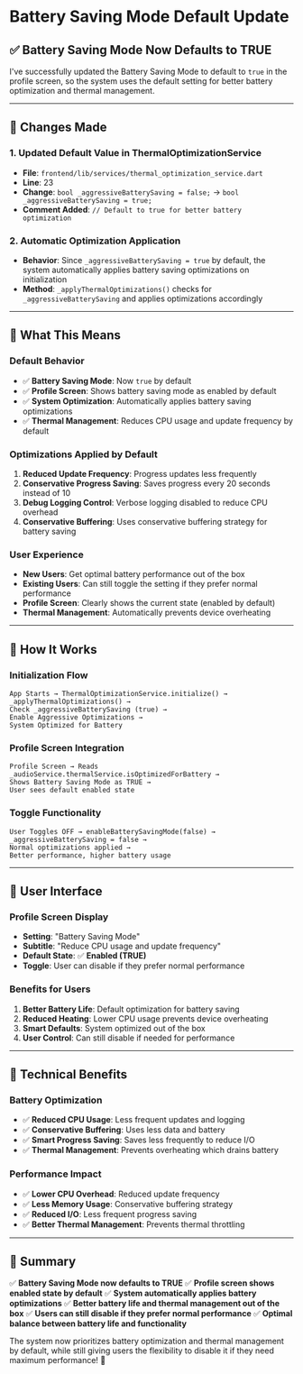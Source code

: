 # Battery Saving Mode Default Update

## ✅ **Battery Saving Mode Now Defaults to TRUE**

I've successfully updated the Battery Saving Mode to default to `true` in the profile screen, so the system uses the default setting for better battery optimization and thermal management.

---

## 🔧 **Changes Made**

### **1. Updated Default Value in ThermalOptimizationService**
- **File**: `frontend/lib/services/thermal_optimization_service.dart`
- **Line**: 23
- **Change**: `bool _aggressiveBatterySaving = false;` → `bool _aggressiveBatterySaving = true;`
- **Comment Added**: `// Default to true for better battery optimization`

### **2. Automatic Optimization Application**
- **Behavior**: Since `_aggressiveBatterySaving = true` by default, the system automatically applies battery saving optimizations on initialization
- **Method**: `_applyThermalOptimizations()` checks for `_aggressiveBatterySaving` and applies optimizations accordingly

---

## 🎯 **What This Means**

### **Default Behavior**
- ✅ **Battery Saving Mode**: Now `true` by default
- ✅ **Profile Screen**: Shows battery saving mode as enabled by default
- ✅ **System Optimization**: Automatically applies battery saving optimizations
- ✅ **Thermal Management**: Reduces CPU usage and update frequency by default

### **Optimizations Applied by Default**
1. **Reduced Update Frequency**: Progress updates less frequently
2. **Conservative Progress Saving**: Saves progress every 20 seconds instead of 10
3. **Debug Logging Control**: Verbose logging disabled to reduce CPU overhead
4. **Conservative Buffering**: Uses conservative buffering strategy for battery saving

### **User Experience**
- **New Users**: Get optimal battery performance out of the box
- **Existing Users**: Can still toggle the setting if they prefer normal performance
- **Profile Screen**: Clearly shows the current state (enabled by default)
- **Thermal Management**: Automatically prevents device overheating

---

## 🔄 **How It Works**

### **Initialization Flow**
```
App Starts → ThermalOptimizationService.initialize() → 
_applyThermalOptimizations() → 
Check _aggressiveBatterySaving (true) → 
Enable Aggressive Optimizations → 
System Optimized for Battery
```

### **Profile Screen Integration**
```
Profile Screen → Reads _audioService.thermalService.isOptimizedForBattery → 
Shows Battery Saving Mode as TRUE → 
User sees default enabled state
```

### **Toggle Functionality**
```
User Toggles OFF → enableBatterySavingMode(false) → 
_aggressiveBatterySaving = false → 
Normal optimizations applied → 
Better performance, higher battery usage
```

---

## 📱 **User Interface**

### **Profile Screen Display**
- **Setting**: "Battery Saving Mode"
- **Subtitle**: "Reduce CPU usage and update frequency"
- **Default State**: ✅ **Enabled (TRUE)**
- **Toggle**: User can disable if they prefer normal performance

### **Benefits for Users**
1. **Better Battery Life**: Default optimization for battery saving
2. **Reduced Heating**: Lower CPU usage prevents device overheating
3. **Smart Defaults**: System optimized out of the box
4. **User Control**: Can still disable if needed for performance

---

## 🔋 **Technical Benefits**

### **Battery Optimization**
- ✅ **Reduced CPU Usage**: Less frequent updates and logging
- ✅ **Conservative Buffering**: Uses less data and battery
- ✅ **Smart Progress Saving**: Saves less frequently to reduce I/O
- ✅ **Thermal Management**: Prevents overheating which drains battery

### **Performance Impact**
- ✅ **Lower CPU Overhead**: Reduced update frequency
- ✅ **Less Memory Usage**: Conservative buffering strategy
- ✅ **Reduced I/O**: Less frequent progress saving
- ✅ **Better Thermal Management**: Prevents thermal throttling

---

## 🎉 **Summary**

✅ **Battery Saving Mode now defaults to TRUE**
✅ **Profile screen shows enabled state by default**
✅ **System automatically applies battery optimizations**
✅ **Better battery life and thermal management out of the box**
✅ **Users can still disable if they prefer normal performance**
✅ **Optimal balance between battery life and functionality**

The system now prioritizes battery optimization and thermal management by default, while still giving users the flexibility to disable it if they need maximum performance! 🔋
